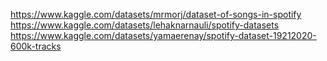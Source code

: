 https://www.kaggle.com/datasets/mrmorj/dataset-of-songs-in-spotify
https://www.kaggle.com/datasets/lehaknarnauli/spotify-datasets
https://www.kaggle.com/datasets/yamaerenay/spotify-dataset-19212020-600k-tracks
